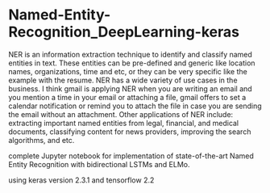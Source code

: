 # Named-Entity-Recognition_DeepLearning-keras

NER is an information extraction technique to identify and classify named entities in text. These entities can be pre-defined and generic like location names, organizations, time and etc, or they can be very specific like the example with the resume. NER has a wide variety of use cases in the business. I think gmail is applying NER when you are writing an email and you mention a time in your email or attaching a file, gmail offers to set a calendar notification or remind you to attach the file in case you are sending the email without an attachment. Other applications of NER include: extracting important named entities from legal, financial, and medical documents, classifying content for news providers, improving the search algorithms, and etc.


complete Jupyter notebook for implementation of state-of-the-art Named Entity Recognition with bidirectional LSTMs and ELMo.

using keras version 2.3.1 and tensorflow 2.2

